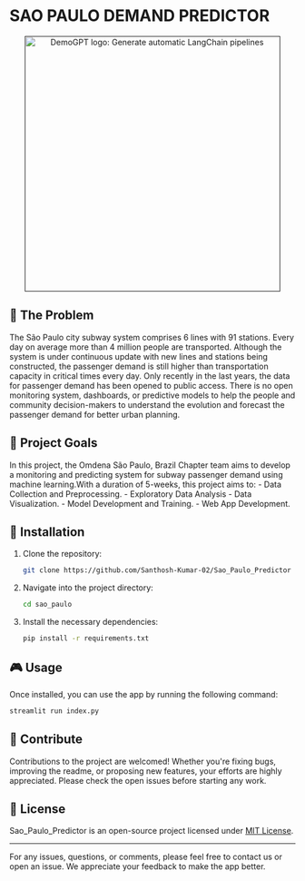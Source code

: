 # SAO PAULO DEMAND PREDICTOR

<p align="center">
<a href=""><img src="banner_small.png" alt="DemoGPT logo: Generate automatic LangChain pipelines" width="450px"></a>
</p>

## 🔨 The Problem

The São Paulo city subway system comprises 6 lines with 91 stations. Every day on average more than 4 million people are transported. Although the system is under continuous update with new lines and stations being constructed, the passenger demand is still higher than transportation capacity in critical times every day. Only recently in the last years, the data for passenger demand has been opened to public access. There is no open monitoring system, dashboards, or predictive models to help the people and community decision-makers to understand the evolution and forecast the passenger demand for better urban planning.

## 🔗 Project Goals

In this project, the Omdena São Paulo, Brazil Chapter team aims to develop a monitoring and predicting system for subway passenger demand using machine learning.With a duration of 5-weeks, this project aims to: - Data Collection and Preprocessing. - Exploratory Data Analysis - Data Visualization. - Model Development and Training. - Web App Development.

## 🔧 Installation

1. Clone the repository:
    ```sh
    git clone https://github.com/Santhosh-Kumar-02/Sao_Paulo_Predictor
    ```
2. Navigate into the project directory:
    ```sh
    cd sao_paulo
    ```
3. Install the necessary dependencies: 
    ```sh
    pip install -r requirements.txt
    ```

## 🎮 Usage

Once installed, you can use the app by running the following command:

```sh
streamlit run index.py
```

## 🤝 Contribute

Contributions to the  project are welcomed! Whether you're fixing bugs, improving the readme, or proposing new features, your efforts are highly appreciated. Please check the open issues before starting any work.


## 📜 License

Sao_Paulo_Predictor is an open-source project licensed under [MIT License](LICENSE).

---

For any issues, questions, or comments, please feel free to contact us or open an issue. We appreciate your feedback to make the app better.



